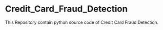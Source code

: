 # Credit_Card_Fraud_Detection
This Repository contain python source code of Credit Card Fraud Detection.
